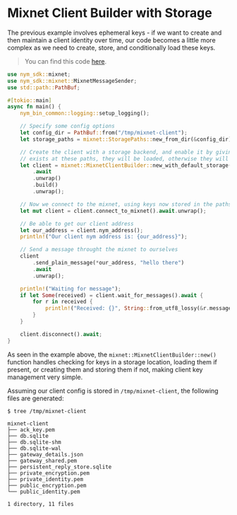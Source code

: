 # Mixnet Client Builder with Storage

The previous example involves ephemeral keys - if we want to create and then maintain a client identity over time, our code becomes a little more complex as we need to create, store, and conditionally load these keys.

> You can find this code [here](https://github.com/nymtech/nym/blob/master/sdk/rust/nym-sdk/examples/builder_with_storage.rs).

```rust
use nym_sdk::mixnet;
use nym_sdk::mixnet::MixnetMessageSender;
use std::path::PathBuf;

#[tokio::main]
async fn main() {
    nym_bin_common::logging::setup_logging();

    // Specify some config options
    let config_dir = PathBuf::from("/tmp/mixnet-client");
    let storage_paths = mixnet::StoragePaths::new_from_dir(&config_dir).unwrap();

    // Create the client with a storage backend, and enable it by giving it some paths. If keys
    // exists at these paths, they will be loaded, otherwise they will be generated.
    let client = mixnet::MixnetClientBuilder::new_with_default_storage(storage_paths)
        .await
        .unwrap()
        .build()
        .unwrap();

    // Now we connect to the mixnet, using keys now stored in the paths provided.
    let mut client = client.connect_to_mixnet().await.unwrap();

    // Be able to get our client address
    let our_address = client.nym_address();
    println!("Our client nym address is: {our_address}");

    // Send a message throught the mixnet to ourselves
    client
        .send_plain_message(*our_address, "hello there")
        .await
        .unwrap();

    println!("Waiting for message");
    if let Some(received) = client.wait_for_messages().await {
        for r in received {
            println!("Received: {}", String::from_utf8_lossy(&r.message));
        }
    }

    client.disconnect().await;
}
```

As seen in the example above, the `mixnet::MixnetClientBuilder::new()` function handles checking for keys in a storage location, loading them if present, or creating them and storing them if not, making client key management very simple.

Assuming our client config is stored in `/tmp/mixnet-client`, the following files are generated:
```
$ tree /tmp/mixnet-client

mixnet-client
├── ack_key.pem
├── db.sqlite
├── db.sqlite-shm
├── db.sqlite-wal
├── gateway_details.json
├── gateway_shared.pem
├── persistent_reply_store.sqlite
├── private_encryption.pem
├── private_identity.pem
├── public_encryption.pem
└── public_identity.pem

1 directory, 11 files
```
